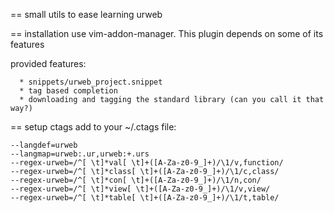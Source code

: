 == small utils to ease learning urweb

== installation
use vim-addon-manager. This plugin depends on some of its features

provided features:

      * snippets/urweb_project.snippet
      * tag based completion
      * downloading and tagging the standard library (can you call it that way?)

== setup ctags
add to your ~/.ctags file:

    --langdef=urweb
    --langmap=urweb:.ur,urweb:+.urs
    --regex-urweb=/^[ \t]*val[ \t]+([A-Za-z0-9_]+)/\1/v,function/
    --regex-urweb=/^[ \t]*class[ \t]+([A-Za-z0-9_]+)/\1/c,class/
    --regex-urweb=/^[ \t]*con[ \t]+([A-Za-z0-9_]+)/\1/n,con/
    --regex-urweb=/^[ \t]*view[ \t]+([A-Za-z0-9_]+)/\1/v,view/
    --regex-urweb=/^[ \t]*table[ \t]+([A-Za-z0-9_]+)/\1/t,table/
